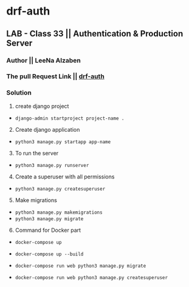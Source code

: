 # drf-auth

## LAB - Class 33 || Authentication & Production Server

### Author || LeeNa Alzaben

### The pull Request Link || [drf-auth](https://github.com/Leenaalzaben/drf-auth/pull/1)

### Solution

1. create django project

- `django-admin startproject project-name .`

2. Create django application

- `python3 manage.py startapp app-name`

3. To run the server

- `python3 manage.py runserver`

4. Create a superuser with all permissions

- `python3 manage.py createsuperuser`

5. Make migrations

- `python3 manage.py makemigrations`
- `python3 manage.py migrate`

6. Command for Docker part

- `docker-compose up`
- `docker-compose up --build`

- `docker-compose run web python3 manage.py migrate`
- `docker-compose run web python3 manage.py createsuperuser`
